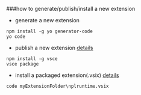 ###how to generate/publish/install a new extension
* generate a new extension
```
npm install -g yo generator-code
yo code
```
* publish a new extension [details](https://code.visualstudio.com/docs/tools/vscecli)
```
npm install -g vsce
vsce package
```

* install a packaged extension(.vsix) [details](https://code.visualstudio.com/docs/extensions/install-extension)
```
code myExtensionFolder\nplruntime.vsix
```


